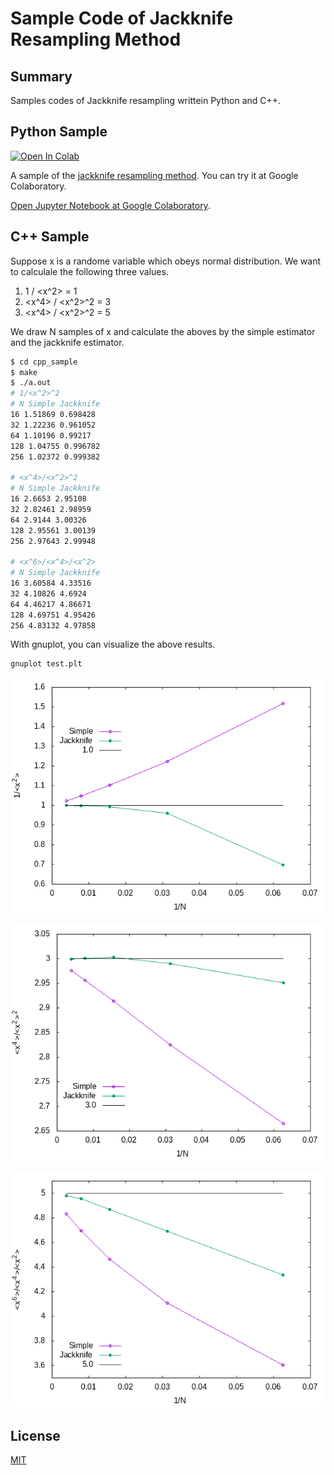 # Sample Code of Jackknife Resampling Method

## Summary

Samples codes of Jackknife resampling writtein Python and C++.

## Python Sample

[![Open In Colab](https://colab.research.google.com/assets/colab-badge.svg)](https://colab.research.google.com/github/kaityo256/jackknife/blob/main/Jackknife.ipynb)

A sample of the [jackknife resampling method](https://en.wikipedia.org/wiki/Jackknife_resampling). You can try it at Google Colaboratory.

[Open Jupyter Notebook at Google Colaboratory](https://colab.research.google.com/github/kaityo256/jackknife/blob/main/Jackknife.ipynb).

## C++ Sample

Suppose x is a randome variable which obeys normal distribution. We want to calculale the following three values.

1. 1 / <x^2> = 1
2. <x^4> / <x^2>^2 = 3
3. <x^4> / <x^2>^2 = 5

We draw N samples of x and calculate the aboves by the simple estimator and the jackknife estimator.

```sh
$ cd cpp_sample
$ make
$ ./a.out
# 1/<x^2>^2
# N Simple Jackknife
16 1.51869 0.698428
32 1.22236 0.961052
64 1.10196 0.99217
128 1.04755 0.996782
256 1.02372 0.999382

# <x^4>/<x^2>^2
# N Simple Jackknife
16 2.6653 2.95108
32 2.82461 2.98959
64 2.9144 3.00326
128 2.95561 3.00139
256 2.97643 2.99948

# <x^6>/<x^4>/<x^2>
# N Simple Jackknife
16 3.60584 4.33516
32 4.10826 4.6924
64 4.46217 4.86671
128 4.69751 4.95426
256 4.83132 4.97858
```

With gnuplot, you can visualize the above results.

```sh
gnuplot test.plt
```

![1/<x^2>](cpp_sample/test1.png)

![<x^4>/<x^2>^2](cpp_sample/test2.png)

![<x^6>/<x^4>/<x^2>](cpp_sample/test3.png)

## License

[MIT](LICENSE)
